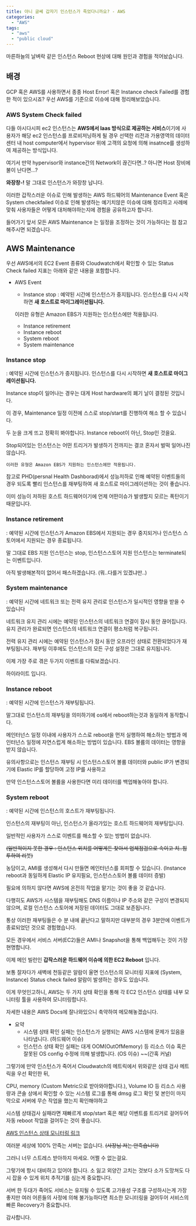 ```yaml
---
title: 아니 글쎄 갑자기 인스턴스가 죽었다니까요? - AWS
categories:
  - "AWS"
tags:
  - "aws"
  - "public cloud"
---
```

마른하늘의 날벼락 같은 인스턴스 Reboot 현상에 대해 원인과 경험을 적어놨습니다. 

<!--more-->

## 배경
GCP 혹은 AWS를 사용하면서 종종 Host Error! 혹은 Instance check Failed를 경험한 적이 있으시죠?
우선 AWS를 기준으로 이슈에 대해 정리해보았습니다.

### AWS System Check failed
 다들 아시다시피 ec2 인스턴스는 **AWS에서 Iaas 방식으로 제공하는 서비스**이기에 사용자가 해당 ec2 인스턴스를 프로비저닝하게 될 경우 선택한 리전과 가용영역의 데이터 센터 내 host computer에서 hypervisor 위에 고객의 요청에 의해 insatnce를 생성하여 제공하는 방식입니다.

여기서 만약 hypervisor와 instance간의 Network이 끊긴다면..? 아니면 Host 장비에 불이 난다면...?

**와장창-!** 말 그대로 인스턴스가 와장창 납니다.

 이러한 갑작스러운 이슈로 인해 발생하는 AWS 하드웨어의 Maintenance Event 혹은 System checkfailed 이슈로 인해 발생하는 예기치않은 이슈에 대해 정리하고 사례에 맞춰 사용자들은 어떻게 대처해야하는지에 경험을 공유하고자 합니다.



들어가기 앞서 모든 AWS Maintenance 는 일정을 조정하는 것이 가능하다는 점 참고해주시면 되겠습니다.



## AWS Maintenance

우선 AWS에서의 EC2 Event 종류와 Cloudwatch에서 확인할 수 있는 Status Check failed 지표는 아래와 같은 내용을 포함합니다.
  - AWS Event 
    - Instance stop : 예약된 시간에 인스턴스가 중지됩니다. 인스턴스를 다시 시작하면 **새 호스트로 마이그레이션됩니다.** 
    
    이러한 유형은 Amazon EBS가 지원하는 인스턴스에만 적용됩니다.
    
    - Instance retirement 
    - Instance reboot
    - System reboot 
    - System maintenance 

### Instance stop 

: 예약된 시간에 인스턴스가 중지됩니다. 인스턴스를 다시 시작하면 **새 호스트로 마이그레이션됩니다.** 

Instance stop이 일어나는 경우는 대게  Host hardware의 폐기 날이 결정된 것입니다.

이 경우, Maintenance 일정 이전에 스스로 stop/start를 진행하여 해소 할 수 있습니다.

두 눈을 크게 뜨고 정확히 봐야합니다.  Instance reboot이 아닌, Stop인 것을요.

Stop되어있는 인스턴스는 어떤 트리거가 발생하기 전까지는 결코 혼자서 벌떡 일어나진 않습니다.

    이러한 유형은 Amazon EBS가 지원하는 인스턴스에만 적용됩니다.



참고로 PHD(persnal Health Dashborad)에서 성능저하로 인해 예약된 이벤트들의 경우 되도록 빨리 인스턴스를 재부팅하여 새 호스트로 마이그레이션하는 것이 좋습니다. 



이미 성능이 저하된 호스트 하드웨어이기에 언제 어떤이슈가 발생할지 모르는 폭탄이기 때문입니다.



### Instance retirement 

: 예약된 시간에 인스턴스가 Amazon EBS에서 지원되는 경우 중지되거나 인스턴스 스토어에서 지원되는 경우 종료됩니다.

말 그대로 EBS 지원 인스턴스는 stop, 인스턴스스토어 지원 인스턴스는 terminate되는 이벤트입니다.

아직 발생해본적이 없어서 패스하겠습니다. (뭐..다를거 있겠냐만..)

### System maintenance 

: 예약된 시간에 네트워크 또는 전력 유지 관리로 인스턴스가 일시적인 영향을 받을 수 있습니다

네트워크 유지 관리 시에는 예약된 인스턴스의 네트워크 연결이 잠시 동안 끊어집니다. 유지 관리가 완료되면 인스턴스의 네트워크 연결이 평소처럼 복구됩니다.

전력 유지 관리 시에는 예약된 인스턴스가 잠시 동안 오프라인 상태로 전환되었다가 재부팅됩니다. 재부팅 이후에도 인스턴스의 모든 구성 설정은 그대로 유지됩니다.



이제 가장 주로 겪은 두가지 이벤트를 다뤄보겠습니다.

하이라이트 입니다. 

### Instance reboot 
: 예약된 시간에 인스턴스가 재부팅됩니다.

말그대로 인스턴스의 재부팅을 의미하기에 os에서 reboot하는것과 동일하게 동작합니다.

메인터넌스 일정 이내에 사용자가 스스로 reboot을 먼저 실행하여 해소하는 방법과 메인터넌스 일정에 자연스럽게 해소하는 방법이 있습니다. EBS 볼륨의 데이터는 영향을 받지 않습니다.



유의사항으로는 인스턴스 재부팅 시 인스턴스스토어 볼륨 데이터와 public IP가 변경되기에 Elastic IP를 할당하여 고정 IP를 사용하고

만약 인스턴스스토어 볼륨을 사용한다면 미리 데이터를 백업해놓아야 합니다.

### System reboot 
: 예약된 시간에 인스턴스의 호스트가 재부팅됩니다.

인스턴스의 재부팅이 아닌, 인스턴스가 올라가있는 호스트 하드웨어의 재부팅입니다.

일반적인 사용자가 스스로 이벤트를 해소할 수 있는 방법이 없습니다.

~~(일반적이지 못한 경우 : 인스턴스 위치를 어떻게든 찾아서 업체점검으로 속이고 치..침투하여 리붓)~~

농담이고, AMI를 생성해서 다시 만들면 메인터넌스를 회피할 수 있습니다. (Instance reboot과 동일하게 Elastic IP 유지필요, 인스턴스스토어 볼륨 데이터 증발)

필요에 의하지 않다면 AWS에 온전히 작업을 맡기는 것이 좋을 것 같습니다. 

다행히도 AWS가 시스템을 재부팅해도 DNS 이름이나 IP 주소와 같은 구성이 변경되지 않으며, 로컬 인스턴스 스토어에 저장된 데이터도 그대로 보존됩니다.



통상 이러한 재부팅들은 수 분 내에 끝난다고 말하지만 대부분의 경우 3분안에 이벤트가 종료되었던 것으로 경험했습니다.

모든 경우에서 서비스 서버(EC2)들은 AMI나 Snapshot을 통해 백업해두는 것이 가장 현명합니다.



이제 메인 빌런인 **갑작스러운 하드웨어 이슈에 의한 EC2 Reboot** 입니다.

보통 잘자다가 새벽에 천둥같은 알람이 울면 인스턴스의 모니터링 지표에 (System, Instance) Status check failed 알람이 발생하는 경우도 있습니다.

이게 무엇인고하니,  AWS는 두 가지 상태 확인을 통해 각 EC2 인스턴스 상태를 내부 모니터링 툴을 사용하여 모니터링합니다. 

자세한 내용은 AWS Docs에 잘나와있으니 축약하여 메모해놓겠습니다.

- 요약
  - 시스템 상태 확인 실패는 인스턴스가 실행되는 AWS 시스템에 문제가 있음을 나타냅니다.  (하드웨어 이슈)
  - 인스턴스 상태 확인 실패는 대게 OOM(OutOfMemory) 등 리소스 이슈 혹은 잘못된 OS config 수정에 의해 발생합니다. (OS 이슈) ~~(간혹 커널)



그렇기에 만약 인스턴스가 죽어서 Cloudwatch의 메트릭에서 위와같은 상태 검사 메트릭을 우선 확인한 뒤,

CPU, memory (Custom Metric으로 받아와야합니다.), Volume IO 등 리소스 사용량과 콘솔 상에서 확인할 수 있는 시스템 로그를 통해 dmsg 로그 확인 및 본인이 마지막으로 서버에 무슨 작업을 했는지 확인해야하고

시스템 상태검사 실패라면 재빠르게 stop/start 혹은 해당 이벤트를 트리거로 걸어두어 자동 reboot 작업을 걸어두는 것이 좋습니다.

[AWS 인스턴스 상태 모니터링 링크](https://docs.aws.amazon.com/ko_kr/AWSEC2/latest/WindowsGuide/monitoring-instances-status-check.html)


 여러분 세상에 100% 안죽는 서버는 없습니다.  ~~(사장님 저는 안죽습니다)~~

그러니 너무 스트레스 받아하지 마세요. 어쩔 수 없는걸요.

그렇기에  항시 대비하고 있어야 합니다. 소 잃고 외양간 고치는 것보다 소가 도망쳐도 다시 잡을 수 있게 위치 추적기를 심는게 중요합니다. 

서버 한 두대가 죽어도 서비스는 유지될 수 있도록 고가용성 구조를 구성하시는게 가장 좋지만 여러 어른들의 사정에 의해 불가능하다면 최소한 모니터링을 걸어두어 서비스의 빠른 Recovery가 중요합니다.



감사합니다.

